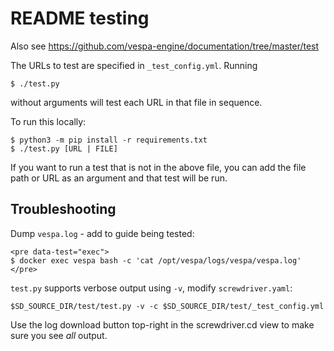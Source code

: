 <!-- Copyright Verizon Media. Licensed under the terms of the Apache 2.0 license. See LICENSE in the project root. -->

# README testing

Also see https://github.com/vespa-engine/documentation/tree/master/test

The URLs to test are specified in `_test_config.yml`.
Running

    $ ./test.py

without arguments will test each URL in that file in sequence.

To run this locally:

    $ python3 -m pip install -r requirements.txt
    $ ./test.py [URL | FILE]

If you want to run a test that is not in the above file, you can add the file
path or URL as an argument and that test will be run.


## Troubleshooting
Dump `vespa.log` - add to guide being tested:

    <pre data-test="exec">
    $ docker exec vespa bash -c 'cat /opt/vespa/logs/vespa/vespa.log'
    </pre>

`test.py` supports verbose output using `-v`, modify `screwdriver.yaml`:

    $SD_SOURCE_DIR/test/test.py -v -c $SD_SOURCE_DIR/test/_test_config.yml

Use the log download button top-right in the screwdriver.cd view
to make sure you see _all_ output.
